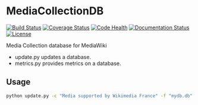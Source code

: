 # MediaCollectionDB
[![Build Status](https://travis-ci.org/Commonists/MediaCollectionDB.svg?branch=master)](https://travis-ci.org/Commonists/MediaCollectionDB)
[![Coverage Status](https://coveralls.io/repos/Commonists/MediaCollectionDB/badge.svg?branch=master)](https://coveralls.io/r/Commonists/MediaCollectionDB?branch=master)
[![Code Health](https://landscape.io/github/Commonists/MediaCollectionDB/master/landscape.svg?style=flat)](https://landscape.io/github/Commonists/MediaCollectionDB/master)
[![Documentation Status](https://readthedocs.org/projects/wm-metrics/badge/?version=latest)](https://readthedocs.org/projects/mediacollectiondb/?badge=latest)
[![License](http://img.shields.io/badge/license-MIT-orange.svg?style=flat)](http://opensource.org/licenses/MIT)

Media Collection database for MediaWiki
- update.py updates a database.
- metrics.py provides metrics on a database.

Usage
-----
```sh
python update.py -c "Media supported by Wikimedia France" -f "mydb.db"
```
